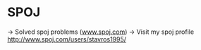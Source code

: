 # SPOJ
-> Solved spoj problems (www.spoj.com)
-> Visit my spoj profile http://www.spoj.com/users/stavros1995/
